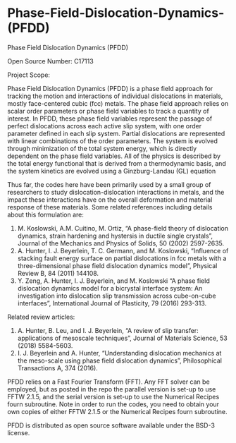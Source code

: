 # Phase-Field-Dislocation-Dynamics-(PFDD)
Phase Field Dislocation Dynamics (PFDD) 

Open Source Number: C17113

Project Scope:

Phase Field Dislocation Dynamics (PFDD) is a phase field approach for tracking the motion and interactions of individual dislocations in materials, mostly face-centered cubic (fcc) metals. The phase field approach relies on scalar order parameters or phase field variables to track a quantity of interest.  In PFDD, these phase field variables represent the passage of perfect dislocations across each active slip system, with one order parameter defined in each slip system.  Partial dislocations are represented with linear combinations of the order parameters.  The system is evolved through minimization of the total system energy, which is directly dependent on the phase field variables.  All of the physics is described by the total energy functional that is derived from a thermodynamic basis, and the system kinetics are evolved using a Ginzburg-Landau (GL) equation

Thus far, the codes here have been primarily used by a small group of researchers to study dislocation-dislocation interactions in metals, and the impact these interactions have on the overall deformation and material response of these materials.  Some related references including details about this formulation are:

1.	M. Koslowski, A.M. Cuitino, M. Ortiz, “A phase-field theory of dislocation dynamics, strain hardening and hystersis in ductile single crystals”, Journal of the Mechanics and Physics of Solids, 50 (2002) 2597-2635.
2.	A. Hunter, I. J. Beyerlein, T. C. Germann, and M. Koslowski, “Influence of stacking fault energy surface on partial dislocations in fcc metals with a three-dimensional phase field dislocation dynamics model”, Physical Review B, 84 (2011) 144108.
3.	Y. Zeng, A. Hunter, I. J. Beyerlein, and M. Koslowski “A phase field dislocation dynamics model for a bicrystal interface system: An investigation into dislocation slip transmission across cube-on-cube interfaces”, International Journal of Plasticity, 79 (2016) 293-313.

Related review articles:

1.	A. Hunter, B. Leu, and I. J. Beyerlein, “A review of slip transfer: applications of mesoscale techniques”, Journal of Materials Science, 53 (2018) 5584-5603.
2.	I. J. Beyerlein and A. Hunter, “Understanding dislocation mechanics at the meso-scale using phase field dislocation dynamics”, Philosophical Transactions A, 374 (2016).

PFDD relies on a Fast Fourier Transform (FFT).  Any FFT solver can be employed, but as posted in the repo the parallel version is set-up to use FFTW 2.1.5, and the serial version is set-up to use the Numerical Recipes fourn subroutine.  Note in order to run the codes, you need to obtain your own copies of either FFTW 2.1.5 or the Numerical Recipes fourn subroutine.  

PFDD is distributed as open source software available under the BSD-3 license.
 
